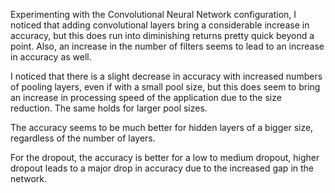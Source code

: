 Experimenting with the Convolutional Neural Network configuration, I noticed that adding convolutional layers bring a considerable increase
in accuracy, but this does run into diminishing returns pretty quick beyond a point. Also, an increase in the number of filters seems to lead to
an increase in accuracy as well.

I noticed that there is a slight decrease in accuracy with increased numbers of pooling layers, even if with a small pool size, but this does
seem to bring an increase in processing speed of the application due to the size reduction. The same holds for larger pool sizes.

The accuracy seems to be much better for hidden layers of a bigger size, regardless of the number of layers.

For the dropout, the accuracy is better for a low to medium dropout, higher dropout leads to a major drop in accuracy due to the increased
gap in the network.
